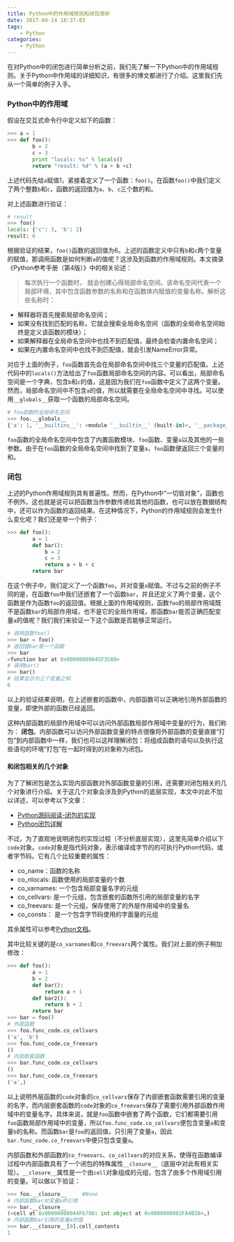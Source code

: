 ```yaml
---
title: Python中的作用域规则和闭包简析
date: 2017-04-14 18:37:03
tags:
    - Python
categories:
    - Python
---
```



在对Python中的闭包进行简单分析之前，我们先了解一下Python中的作用域规则。关于Python中作用域的详细知识，有很多的博文都进行了介绍。这里我们先从一个简单的例子入手。

### Python中的作用域

假设在交互式命令行中定义如下的函数：

```Python
>>> a = 1
>>> def foo():
        b = 2
        c = 3
        print "locals: %s" % locals()
        return "result: %d" % (a + b +c)
```

<!-- more -->

上述代码先给`a`赋值1，紧接着定义了一个函数：`foo()`。在函数`foo()`中我们定义了两个整数`b`和`c`，函数的返回值为`a`、`b`、`c`三个数的和。

对上述函数进行验证：

```Python
# result
>>> foo()
locals: {'c': 3, 'b': 2}
result: 6
```

根据验证的结果，`foo()`函数的返回值为6。上述的函数定义中只有`b`和`c`两个变量的赋值，那调用函数是如何判断`a`的值呢？这涉及到函数的作用域规则。本文摘录《Python参考手册（第4版）》中的相关论述：

> 每次执行一个函数时， 就会创建心得局部命名空间。该命名空间代表一个局部环境，其中包含函数参数的名称和在函数体内赋值的变量名称。解析这些名称时：
- 解释器将首先搜索局部命名空间；
- 如果没有找到匹配的名称，它就会搜索全局命名空间（函数的全局命名空间始终是定义该函数的模块）；
- 如果解释器在全局命名空间中也找不到匹配值，最终会检查内置命名空间；
- 如果在内置命名空间中也找不到匹配值，就会引发NameError异常。

对应于上面的例子，`foo`函数首先会在局部命名空间中找三个变量的匹配值。上述代码中的`locals()`方法给出了`foo`函数局部命名空间的内容。可以看出，局部命名空间是一个字典，包含`b`和`c`的值，这是因为我们在`foo`函数中定义了这两个变量。然而，局部命名空间中不包含`a`的值，所以就需要在全局命名空间中寻找。可以使用`__globals__`获取一个函数的局部命名空间。

```Python
# foo函数的全局命名空间
>>> foo.__globals__
{'a': 1, '__builtins__': <module '__builtin__' (built-in)>, '__package__': None, '__name__': '__main__', 'foo': <function foo at 0x0000000004613518>, '__doc__': None}
```

`foo`函数的全局命名空间中包含了内置函数模块、`foo`函数、变量`a`以及其他的一些参数。由于在`foo`函数的全局命名空间中找到了变量`a`，`foo`函数便返回三个变量的和。

### 闭包

上述的Python作用域规则具有普遍性。然而，在Python中“一切皆对象”，函数也不例外。这也就是说可以把函数当作参数传递给其他的函数，也可以放在数据结构中，还可以作为函数的返回结果。在这种情况下，Python的作用域规则会发生什么变化呢？我们还是举一个例子：

```Python
>>> def foo():
        a = 1
        def bar():
            b = 2
            c = 3
            return a + b + c
        return bar    
```

在这个例子中，我们定义了一个函数`foo`，并对变量`a`赋值。不过与之前的例子不同的是，在函数`foo`中我们还嵌套了一个函数`bar`，并且还定义了两个变量，这个函数是作为函数`foo`的返回值。根据上面的作用域规则，函数`foo`的局部作用域既不是函数`bar`的局部作用域，也不是它的全局作用域，那函数`bar`能否正确匹配变量`a`的值呢？我们我们来验证一下这个函数是否能够正常运行。

```Python
# 调用函数foo()
>>> bar = foo()
# 返回值bar是一个函数
>>> bar
<function bar at 0x00000000045F3588>
# 调用bar()
>>> bar()
# 结果显示为三个变量之和
6
```

以上的验证结果说明，在上述嵌套的函数中，内部函数可以正确地引用外部函数的变量，即使外部的函数已经返回。

这种内部函数的局部作用域中可以访问外部函数局部作用域中变量的行为，我们称为： **闭包**。内部函数可以访问外部函数变量的特点很像将外部函数的变量直接“打包”到内部函数中一样，我们也可以这样理解闭包：将组成函数的语句以及执行这些语句的环境“打包”在一起时得到的对象称为闭包。

#### 和闭包相关的几个对象

为了了解闭包是怎么实现内部函数对外部函数变量的引用，还需要对闭包相关的几个对象进行介绍。关于这几个对象会涉及到Python的底层实现，本文中对此不加以详述，可以参考以下文章：

- [Python源码阅读-闭包的实现](http://python.jobbole.com/83545/)
- [Python闭包详解](http://www.cnblogs.com/ChrisChen3121/p/3208119.html)

不过，为了直观地说明闭包的实现过程（不分析底层实现），这里先简单介绍以下`code`对象。`code`对象是指代码对象，表示编译成字节的的可执行Python代码，或者字节码。它有几个比较重要的属性：

- co_name：函数的名称
- co_nlocals: 函数使用的局部变量的个数
- co_varnames: 一个包含局部变量名字的元组
- co_cellvars: 是一个元组，包含嵌套的函数所引用的局部变量的名字
- co_freevars: 是一个元组，保存使用了的外层作用域中的变量名
- co_consts： 是一个包含字节码使用的字面量的元组

其余属性可以参考[Python文档](http://python.usyiyi.cn/translate/python_278/reference/datamodel.html#index-37)。

其中比较关键的是`co_varnames`和`co_freevars`两个属性。我们对上面的例子稍加修改：

```Python
>>> def foo():
        a = 1
        b = 2
        def bar():
            return a + 1
        def bar2():
            return b + 2
        return bar
>>> bar = foo()
# 外层函数
>>> foo.func_code.co_cellvars
('a', 'b')
>>> foo.func_code.co_freevars
()
# 内层嵌套函数
>>> bar.func_code.co_cellvars
()
>>> bar.func_code.co_freevars
('a',)
```

以上说明外层函数的`code`对象的`co_cellvars`保存了内部嵌套函数需要引用的变量的名字，而内层嵌套函数的`code`对象的`co_freevars`保存了需要引用外部函数作用域中的变量名字。具体来说，就是`foo`函数中嵌套了两个函数，它们都需要引用`foo`函数局部作用域中的变量，所以`foo.func_code.co_cellvars`便包含变量`a`和变量`b`的名称。而函数`bar`是`foo`的返回值，只引用了变量`a`，因此`bar.func_code.co_freevars`中便只包含变量`a`。

内部函数和外部函数的`co_freevars`、`co_cellvars`的对应关系，使得在函数编译过程中内部函数具有了一个闭包的特殊属性`__closure__`（底层中对此有相关实现）。`__closure__`属性是一个由`cell`对象组成的元组，包含了由多个作用域引用的变量。可以做以下验证：

```Python
>>> foo.__closure__     #None
# 内部函数bar对变量a的引用
>>> bar.__closure__
(<cell at 0x00000000044F6798: int object at 0x0000000003FA4B38>,)
# 内部函数bar引用的变量a的值
>>> bar.__closure__[0].cell_contents
1
```
